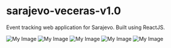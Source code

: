 # sarajevo-veceras-v1.0
Event tracking web application for Sarajevo. Built using ReactJS.

![My Image](images/localhost_3000_events.png)
![My Image](images/localhost_3000_events(1).png)
![My Image](images/localhost_3000_events(2).png)
![My Image](images/localhost_3000_events(3).png)
![My Image](images/localhost_3000_events(4).png)
